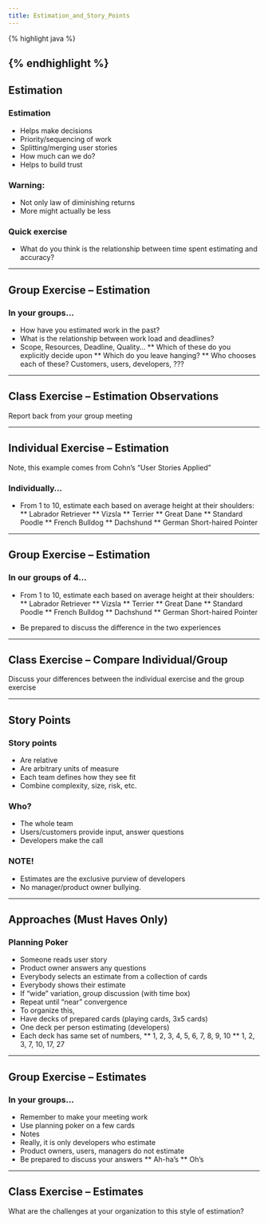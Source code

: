 ```yaml
---
title: Estimation_and_Story_Points
---
```

{% highlight java %}
   
{% endhighlight %}
----
## Estimation
### Estimation
* Helps make decisions
* Priority/sequencing of work
* Splitting/merging user stories
* How much can we do?
* Helps to build trust

### Warning:
* Not only law of diminishing returns
* More might actually be less

### Quick exercise
* What do you think is the relationship between time spent estimating and accuracy?

----
## Group Exercise – Estimation
### In your groups…
* How have you estimated work in the past?
* What is the relationship between work load and deadlines?
* Scope, Resources, Deadline, Quality…
** Which of these do you explicitly decide upon
** Which do you leave hanging?
** Who chooses each of these? Customers, users, developers, ???

----
## Class Exercise – Estimation Observations
Report back from your group meeting

----
## Individual Exercise – Estimation
Note, this example comes from Cohn’s “User Stories Applied”

### Individually…
* From 1 to 10, estimate each based on average height at their shoulders:
** Labrador Retriever
** Vizsla
** Terrier
** Great Dane
** Standard Poodle
** French Bulldog
** Dachshund
** German Short-haired Pointer

----
## Group Exercise – Estimation
### In our groups of 4…
* From 1 to 10, estimate each based on average height at their shoulders:
** Labrador Retriever
** Vizsla
** Terrier
** Great Dane
** Standard Poodle
** French Bulldog
** Dachshund
** German Short-haired Pointer

* Be prepared to discuss the difference in the two experiences

----
## Class Exercise – Compare Individual/Group
Discuss your differences between the individual exercise and the group exercise

----
## Story Points
### Story points
* Are relative
* Are arbitrary units of measure
* Each team defines how they see fit
* Combine complexity, size, risk, etc.

### Who?
* The whole team
* Users/customers provide input, answer questions
* Developers make the call

### NOTE!
* Estimates are the exclusive purview of developers
* No manager/product owner bullying.

----
## Approaches (Must Haves Only)
### Planning Poker
* Someone reads user story
* Product owner answers any questions
* Everybody selects an estimate from a collection of cards
* Everybody shows their estimate
* If “wide” variation, group discussion (with time box)
* Repeat until “near” convergence
* To organize this, 
* Have decks of prepared cards (playing cards, 3x5 cards)
* One deck per person estimating (developers)
* Each deck has same set of numbers, 
** 1, 2, 3, 4, 5, 6, 7, 8, 9, 10
** 1, 2, 3, 7, 10, 17, 27

----
## Group Exercise – Estimates
### In your groups…
* Remember to make your meeting work
* Use planning poker on a few cards
* Notes
* Really, it is only developers who estimate
* Product owners, users, managers do not estimate
* Be prepared to discuss your answers
** Ah-ha’s
** Oh’s

----
## Class Exercise – Estimates
What are the challenges at your organization to this style of estimation?

